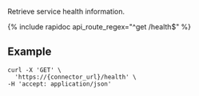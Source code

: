 Retrieve service health information.

{% include rapidoc api_route_regex="^get /health$" %}


## Example

```shell
curl -X 'GET' \
  'https://{connector_url}/health' \
-H 'accept: application/json'
```
